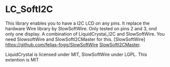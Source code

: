 # LC_SoftI2C

This library enables you to have a I2C LCD on any pins.
It replace the hardware Wire library by SlowSoftWire.
Only tested on pins 2 and 3, ond only one display.
A combination of LiquidCrystal_I2C and SlowSoftWire.
You need SlowsoftWire and SlowSoftI2CMaster for this.
[SlowSoftWire] https://github.com/felias-fogg/SlowSoftWire
[SlowSoftI2CMaster](https://github.com/felias-fogg/SlowSoftI2CMaster).

LiquidCrystal is licensed under MIT, SlowSoftWire under LGPL.
This extention is MIT
